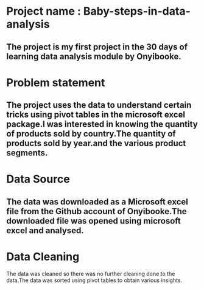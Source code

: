 # Project name : Baby-steps-in-data-analysis
The project is my first project in the 30 days of learning data analysis module by Onyibooke.
--------
# Problem statement
The project uses the data to understand certain tricks using pivot tables in the microsoft excel package.I was interested in knowing the quantity of products sold by country.The quantity of products sold by year.and the various product segments.
---------
# Data Source
The data was downloaded as a Microsoft excel file from the Github account of Onyibooke.The downloaded file was opened using microsoft excel and analysed.
----------
# Data Cleaning
The data was cleaned so there was no further cleaning done to the data.The data was sorted using pivot tables to obtain various insights.
